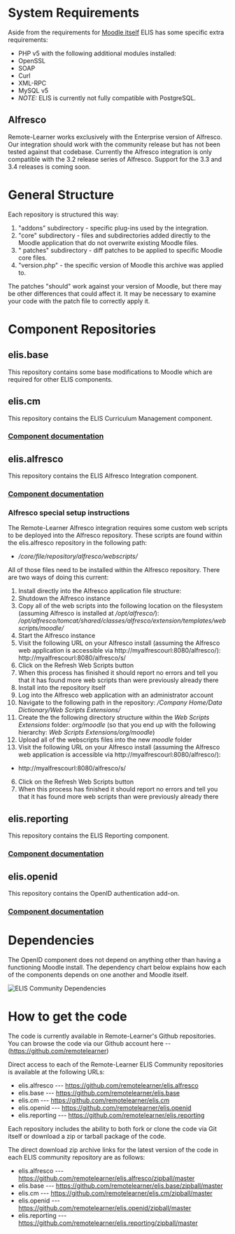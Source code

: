 
System Requirements
===================

Aside from the requirements for [Moodle itself](http://docs.moodle.org/20/en/Environment#Moodle_version_1.9) ELIS has some specific extra requirements:

* PHP v5 with the following additional modules installed:
 * OpenSSL
 * SOAP
 * Curl
 * XML-RPC
* MySQL v5
 * *NOTE:* ELIS is currently not fully compatible with PostgreSQL.

Alfresco
--------

Remote-Learner works exclusively with the Enterprise version of Alfresco. Our integration should work with the community release but has not been tested against that codebase. Currently the Alfresco integration is only compatible with the 3.2 release series of Alfresco. Support for the 3.3 and 3.4 releases is coming soon.

General Structure
=================

Each repository is structured this way:

1. "addons" subdirectory - specific plug-ins used by the integration.
2. "core" subdirectory - files and subdirectories added directly to the Moodle application that do not  overwrite existing Moodle files.
3. " patches" subdirectory - diff patches to be applied to specific Moodle core files.
4. "version.php" - the specific version of Moodle this archive was applied to.

The patches "should" work against your version of Moodle, but there may be other differences that could affect it. It may be necessary to examine your code with the patch file to correctly apply it.

Component Repositories
======================

elis.base
---------

This repository contains some base modifications to Moodle which are required for other ELIS components.

elis.cm
-------

This repository contains the ELIS Curriculum Management component.

### [Component documentation](http://rlcommunity.remote-learner.net/mod/book/view.php?id=1)

elis.alfresco
-------------

This repository contains the ELIS Alfresco Integration component.

### [Component documentation](http://rlcommunity.remote-learner.net/mod/book/view.php?id=17)

### Alfresco special setup instructions

The Remote-Learner Alfresco integration requires some custom web scripts to be deployed into the Alfresco repository. These scripts are found within the elis.alfresco repository in the following path:

* */core/file/repository/alfresco/webscripts/*

All of those files need to be installed within the Alfresco repository. There are two ways of doing this current:

1. Install directly into the Alfresco application file structure:
 1. Shutdown the Alfresco instance
 2. Copy all of the web scripts into the following location on the filesystem (assuming Alfresco is installed at _/opt/alfresco/_): _/opt/alfresco/tomcat/shared/classes/alfresco/extension/templates/webscripts/moodle/_
 3. Start the Alfresco instance
 4. Visit the following URL on your Alfresco install (assuming the Alfresco web application is accessible via http://myalfrescourl:8080/alfresco/): http://myalfrescourl:8080/alfresco/s/
 5. Click on the Refresh Web Scripts button
 6. When this process has finished it should report no errors and tell you that it has found more web scripts than were previously already there
2. Install into the repository itself
 1. Log into the Alfresco web application with an administrator account
 2. Navigate to the following path in the repository: _/Company Home/Data Dictionary/Web Scripts Extensions/_
 3. Create the the following directory structure within the *Web Scripts Extensions* folder: _org/moodle_ (so that you end up with the following hierarchy: _Web Scripts Extensions/org/moodle_)
 4. Upload all of the webscripts files into the new *moodle* folder
 5. Visit the following URL on your Alfresco install (assuming the Alfresco web application is accessible via http://myalfrescourl:8080/alfresco/):
  * http://myalfrescourl:8080/alfresco/s/
 6. Click on the Refresh Web Scripts button
 7. When this process has finished it should report no errors and tell you that it has found more web scripts than were previously already there


elis.reporting
--------------

This repository contains the ELIS Reporting component.

### [Component documentation](http://rlcommunity.remote-learner.net/mod/book/view.php?id=1&chapterid=32)

elis.openid
-----------

This repository contains the OpenID authentication add-on.

### [Component documentation](http://rlcommunity.remote-learner.net/mod/book/view.php?id=26)

Dependencies
============

The OpenID component does not depend on anything other than having a functioning Moodle install. The dependency chart below explains how each of the components depends on one another and Moodle itself.

![ELIS Community Dependencies](https://github.com/downloads/remotelearner/elis.base/elis_community_dependencies.png)


How to get the code
===================

The code is currently available in Remote-Learner's Github repositories. You can browse the code via our Github account here -- (https://github.com/remotelearner)

Direct access to each of the Remote-Learner ELIS Community repositories is available at the following URLs:

* elis.alfresco --- https://github.com/remotelearner/elis.alfresco
* elis.base --- https://github.com/remotelearner/elis.base
* elis.cm --- https://github.com/remotelearner/elis.cm
* elis.openid --- https://github.com/remotelearner/elis.openid
* elis.reporting --- https://github.com/remotelearner/elis.reporting

Each repository includes the ability to both fork or clone the code via Git itself or download a zip or tarball package of the code.

The direct download zip archive links for the latest version of the code in each ELIS community repository are as follows:

* elis.alfresco --- https://github.com/remotelearner/elis.alfresco/zipball/master
* elis.base --- https://github.com/remotelearner/elis.base/zipball/master
* elis.cm --- https://github.com/remotelearner/elis.cm/zipball/master
* elis.openid --- https://github.com/remotelearner/elis.openid/zipball/master
* elis.reporting --- https://github.com/remotelearner/elis.reporting/zipball/master
